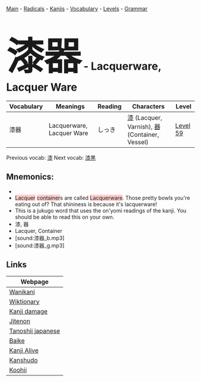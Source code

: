 <style> bigfont {font-size: 100px}</style>
[Main](../README.md) -
[Radicals](../radicals.md) -
[Kanjis](../kanjis.md) -
[Vocabulary](../vocabulary.md) -
[Levels](../levels.md) -
[Grammar](../grammar.md)
# <bigfont> 漆器</bigfont> - Lacquerware, Lacquer Ware 

| Vocabulary | Meanings | Reading | Characters | Level |
| --- | --- | --- | --- | --- |
| 漆器 | Lacquerware, Lacquer Ware | しっき |  [漆](../kanjis/漆.md) (Lacquer, Varnish), [器](../kanjis/器.md) (Container, Vessel) | [Level 59](../levels/wk_level59.md) |

Previous vocab: [漆](漆.md) Next vocab: [漆黒](漆黒.md) 

## Mnemonics:

* 
* <span style="background-color:#ffcccb"> Lacquer</span> <span style="background-color:#ffcccb"> container</span>s are called <span style="background-color:#ffcccb"> Lacquerware</span>. Those pretty bowls you're eating out of? That shininess is because it's lacquerware!
* This is a jukugo word that uses the on'yomi readings of the kanji. You should be able to read this on your own.
* 漆, 器
* Lacquer, Container
* [sound:漆器_b.mp3]
* [sound:漆器_g.mp3]


## Links 

| Webpage |
| --- |
| [Wanikani          ](https://www.wanikani.com/kanji/漆器) |
| [Wiktionary        ](https://en.wiktionary.org/wiki/漆器) |
| [Kanji damage      ](http://www.kanjidamage.com/kanji/search?utf8=✓&q=漆器) |
| [Jitenon           ](https://jitenon.com/kanji/漆器) |
| [Tanoshii japanese ](https://www.tanoshiijapanese.com/dictionary/kanji.cfm?k=漆器) |
| [Baike             ](https://baike.baidu.com/item/漆器) |
| [Kanji Alive       ](https://app.kanjialive.com/漆器) |
| [Kanshudo          ](https://www.kanshudo.com/searchmn?q=漆器) |
| [Koohii            ](https://kanji.koohii.com/study/kanji/漆器) |
